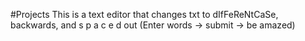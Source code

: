 #Projects
This is a text editor that changes txt to dIfFeReNtCaSe, backwards, and s p a c e d out
(Enter words -> submit -> be amazed)